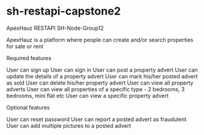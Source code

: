# sh-restapi-capstone2

ApexHauz RESTAPI SH-Node-Group12

ApexHauz is a platform where people can create and/or search properties for sale or rent

Required features

User can sign up
User can sign in
User can post a property advert
User can update the details of a property advert
User can mark his/her posted advert as sold
User can delete his/her property advert
User can view all property adverts
User can view all properties of a specific type - 2 bedrooms, 3 bedrooms, mini flat etc
User can view a specific property advert

Optional features

User can reset password
User can report a posted advert as fraudulent
User can add multiple pictures to a posted advert
